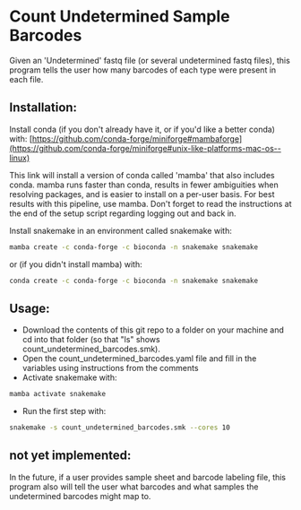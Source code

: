 # Count Undetermined Sample Barcodes

Given an 'Undetermined' fastq file (or several undetermined fastq files), this
program tells the user how many barcodes of each type were present in each file.

## Installation:
Install conda (if you don't already have it, or if you'd like a better conda)
with:
[https://github.com/conda-forge/miniforge#mambaforge](https://github.com/conda-forge/miniforge#unix-like-platforms-mac-os--linux)

This link will install a version of conda called 'mamba' that also includes
conda. mamba runs faster than conda, results in fewer ambiguities when resolving
packages, and is easier to install on a per-user basis. For best results with
this pipeline, use mamba. Don't forget to read the instructions at the end of
the setup script regarding logging out and back in.

Install snakemake in an environment called snakemake with:
```bash
mamba create -c conda-forge -c bioconda -n snakemake snakemake
```

or (if you didn't install mamba) with:
```bash
conda create -c conda-forge -c bioconda -n snakemake snakemake
```

## Usage:
 - Download the contents of this git repo to a folder on your machine and cd
 into that folder (so that "ls" shows count_undetermined_barcodes.smk).
 - Open the count_undetermined_barcodes.yaml file and fill in the variables using
instructions from the comments
 - Activate snakemake with:
```bash
mamba activate snakemake
```
 - Run the first step with:
```bash
snakemake -s count_undetermined_barcodes.smk --cores 10
```

## not yet implemented:
In the future, if a user provides sample sheet and barcode labeling file, this
program also will tell the user what barcodes and what samples the undetermined
barcodes might map to.
